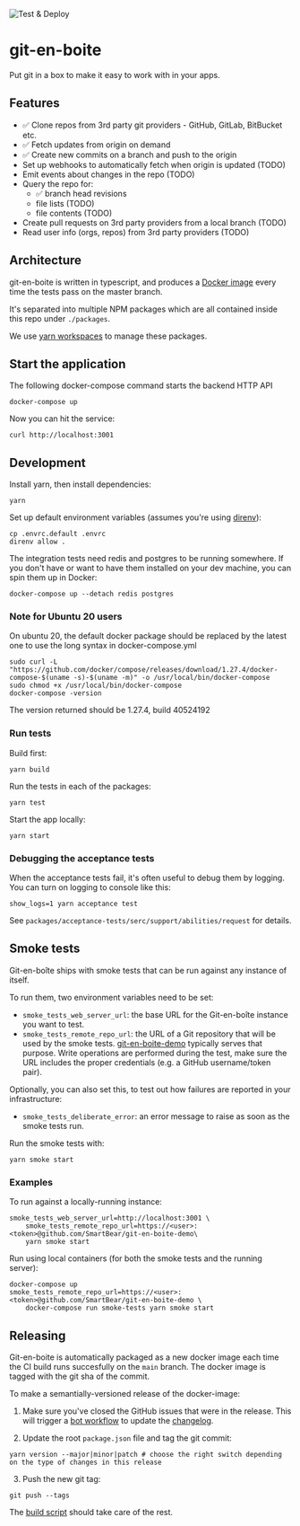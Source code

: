 ![Test & Deploy](https://github.com/SmartBear/git-en-boite/workflows/Run%20tests/badge.svg)

# git-en-boite

Put git in a box to make it easy to work with in your apps.

## Features

- ✅ Clone repos from 3rd party git providers - GitHub, GitLab, BitBucket etc.
- ✅ Fetch updates from origin on demand
- ✅ Create new commits on a branch and push to the origin
- Set up webhooks to automatically fetch when origin is updated (TODO)
- Emit events about changes in the repo (TODO)
- Query the repo for:
  - ✅ branch head revisions
  - file lists (TODO)
  - file contents (TODO)
- Create pull requests on 3rd party providers from a local branch (TODO)
- Read user info (orgs, repos) from 3rd party providers (TODO)

## Architecture

git-en-boite is written in typescript, and produces a [Docker image](https://hub.docker.com/repository/docker/smartbear/git-en-boite) every time the tests pass on the master branch.

It's separated into multiple NPM packages which are all contained inside this repo under `./packages`.

We use [yarn workspaces](https://classic.yarnpkg.com/en/docs/workspaces) to manage these packages.

## Start the application

The following docker-compose command starts the backend HTTP API

    docker-compose up

Now you can hit the service:

    curl http://localhost:3001

## Development

Install yarn, then install dependencies:

    yarn

Set up default environment variables (assumes you're using [direnv](https://direnv.net/)):

    cp .envrc.default .envrc
    direnv allow .

The integration tests need redis and postgres to be running somewhere. If you don't have or want to have them installed on your dev machine, you can spin them up in Docker:

    docker-compose up --detach redis postgres

### Note for Ubuntu 20 users

On ubuntu 20, the default docker package should be replaced by the latest one to use the long syntax in docker-compose.yml

    sudo curl -L "https://github.com/docker/compose/releases/download/1.27.4/docker-compose-$(uname -s)-$(uname -m)" -o /usr/local/bin/docker-compose
    sudo chmod +x /usr/local/bin/docker-compose
    docker-compose -version

The version returned should be 1.27.4, build 40524192

### Run tests

Build first:

    yarn build

Run the tests in each of the packages:

    yarn test

Start the app locally:

    yarn start

### Debugging the acceptance tests

When the acceptance tests fail, it's often useful to debug them by logging. You can turn on logging to console like this:

    show_logs=1 yarn acceptance test

See `packages/acceptance-tests/serc/support/abilities/request` for details.

## Smoke tests

Git-en-boîte ships with smoke tests that can be run against any instance of itself.

To run them, two environment variables need to be set:

- `smoke_tests_web_server_url`: the base URL for the Git-en-boîte instance you want to test.
- `smoke_tests_remote_repo_url`: the URL of a Git repository that will be used by the smoke tests.
  [git-en-boite-demo](https://github.com/SmartBear/git-en-boite-demo) typically serves that purpose.
  Write operations are performed during the test, make sure the
  URL includes the proper credentials (e.g. a GitHub username/token pair).

Optionally, you can also set this, to test out how failures are reported in your infrastructure:

- `smoke_tests_deliberate_error`: an error message to raise as soon as the smoke tests run.

Run the smoke tests with:

    yarn smoke start

### Examples

To run against a locally-running instance:

    smoke_tests_web_server_url=http://localhost:3001 \
        smoke_tests_remote_repo_url=https://<user>:<token>@github.com/SmartBear/git-en-boite-demo\
        yarn smoke start

Run using local containers (for both the smoke tests and the running server):

    docker-compose up
    smoke_tests_remote_repo_url=https://<user>:<token>@github.com/SmartBear/git-en-boite-demo \
        docker-compose run smoke-tests yarn smoke start
   
## Releasing

Git-en-boite is automatically packaged as a new docker image each time the CI build runs succesfully on the `main` branch. The docker image is tagged with the git sha of the commit.

To make a semantially-versioned release of the docker-image:

1. Make sure you've closed the GitHub issues that were in the release. This will trigger a [bot workflow](https://github.com/SmartBear/git-en-boite/blob/main/.github/workflows/changelog.yml) to update the [changelog](https://github.com/SmartBear/git-en-boite/blob/main/.github/workflows/changelog.yml).

2. Update the root `package.json` file and tag the git commit:

````
yarn version --major|minor|patch # choose the right switch depending on the type of changes in this release
````

3. Push the new git tag:

````
git push --tags
````

The [build script](https://github.com/SmartBear/git-en-boite/blob/main/.github/workflows/ci.yml#L84) should take care of the rest.
